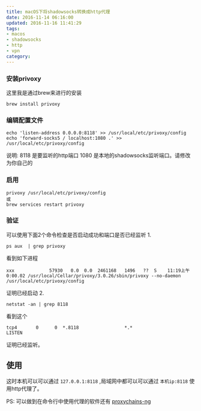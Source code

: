 ```yaml
---
title: macOS下将shadowsocks转换成http代理
date: 2016-11-14 06:16:00
updated: 2016-11-16 11:41:29
tags:
- macos
- shadowsocks
- http
- vpn
category:
---
```


### 安装privoxy
这里我是通过brew来进行的安装

    brew install privoxy
<!-- more -->
### 编辑配置文件

    echo 'listen-address 0.0.0.0:8118' >> /usr/local/etc/privoxy/config
    echo 'forward-socks5 / localhost:1080 .' >> /usr/local/etc/privoxy/config

说明:
8118 是要监听的http端口
1080 是本地的shadowsocks监听端口。请修改为你自己的

### 启用

    privoxy /usr/local/etc/privoxy/config
    或
    brew services restart privoxy
### 验证
可以使用下面2个命令检查是否启动成功和端口是否已经监听
1.

    ps aux  | grep privoxy
看到如下进程

    xxx             57930   0.0  0.0  2461168   1496   ??  S    11:19上午   0:00.02 /usr/local/Cellar/privoxy/3.0.26/sbin/privoxy --no-daemon /usr/local/etc/privoxy/config

证明已经启动
2.

    netstat -an | grep 8118
看到这个

    tcp4       0      0  *.8118                 *.*                    LISTEN

证明已经监听。

## 使用
这时本机可以可以通过 `127.0.0.1:8118` ,局域网中都可以可以通过 `本机ip:8118` 使用http代理了。

PS: 可以做到在命令行中使用代理的软件还有 [proxychains-ng](https://github.com/rofl0r/proxychains-ng)


